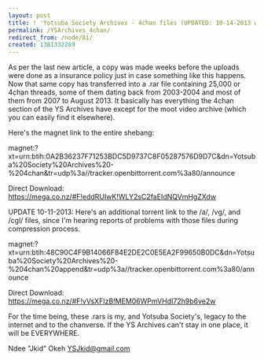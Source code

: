 ```yaml
---
layout: post
title: ! 'Yotsuba Society Archives - 4chan files (UPDATED: 10-14-2013 with MEGA Links)'
permalink: /YSArchives_4chan/
redirect_from: /node/81/
created: 1381332289
---
```

As per the last new article, a copy was made weeks before the uploads were done as a insurance policy just in case something like this happens. Now that same copy has transferred into a .rar file containing 25,000 or 4chan threads, some of them dating back from 2003-2004 and most of them from 2007 to August 2013. It basically has everything the 4chan section of the YS Archives have except for the moot video archive (which you can easily find it elsewhere).

Here's the magnet link to the entire shebang:

magnet:?xt=urn:btih:0A2B36237F71253BDC5D9737C8F05287576D9D7C&dn=Yotsuba%20Society%20Archives%20-%204chan&tr=udp%3a//tracker.openbittorrent.com%3a80/announce

Direct Download: https://mega.co.nz/#F!eddRUIwK!WLY2sC2faEIdNQVmHgZXdw

UPDATE 10-11-2013: Here's an additional torrent link to the /a/, /vg/, and /cgl/ files, since I'm hearing reports of problems with those files during compression process.

magnet:?xt=urn:btih:48C90C4F9B14066F84E2DE2C0E5EA2F99650B0DC&dn=Yotsuba%20Society%20Archives%20-%204chan%20append&tr=udp%3a//tracker.openbittorrent.com%3a80/announce

Direct Download: https://mega.co.nz/#F!vVsXFIzB!MEM06WPmVHdI72h9b6ve2w

For the time being, these .rars is my, and Yotsuba Society's, legacy to the internet and to the chanverse. If the YS Archives can't stay in one place, it will be EVERYWHERE.

Ndee "Jkid" Okeh
YSJkid@gmail.com

